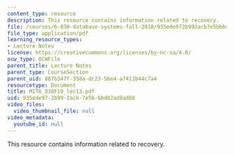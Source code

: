 ```yaml
---
content_type: resource
description: This resource contains information related to recovery.
file: /courses/6-830-database-systems-fall-2010/935ede972b992acb7e5bbbd82ad8ad68_MIT6_830F10_lec13.pdf
file_type: application/pdf
learning_resource_types:
- Lecture Notes
license: https://creativecommons.org/licenses/by-nc-sa/4.0/
ocw_type: OCWFile
parent_title: Lecture Notes
parent_type: CourseSection
parent_uid: 887b347f-358a-dc23-56e4-a7411b44c7a4
resourcetype: Document
title: MIT6_830F10_lec13.pdf
uid: 935ede97-2b99-2acb-7e5b-bbd82ad8ad68
video_files:
  video_thumbnail_file: null
video_metadata:
  youtube_id: null
---
```

This resource contains information related to recovery.